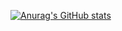 [![Anurag's GitHub stats](https://github-readme-stats.vercel.app/api?username=Jason124-ops)](https://github.com/anuraghazra/github-readme-stats)
